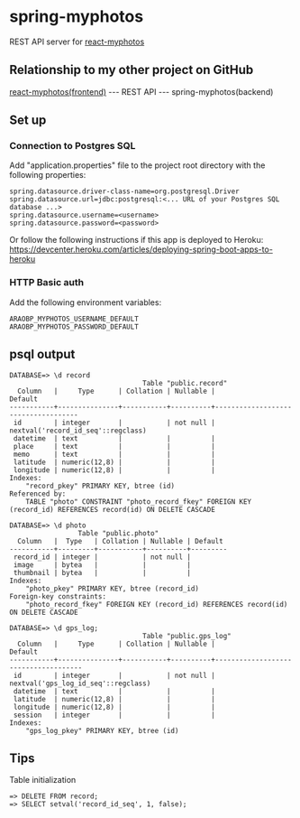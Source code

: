 # spring-myphotos
 
REST API server for [react-myphotos](https://github.com/araobp/react-myphotos)
 
## Relationship to my other project on GitHub

[react-myphotos(frontend)](https://github.com/araobp/react-myphotos) --- REST API --- spring-myphotos(backend)

## Set up

### Connection to Postgres SQL

Add "application.properties" file to the project root directory with the following properties:

```
spring.datasource.driver-class-name=org.postgresql.Driver
spring.datasource.url=jdbc:postgresql:<... URL of your Postgres SQL database ...>
spring.datasource.username=<username>
spring.datasource.password=<password>
```

Or follow the following instructions if this app is deployed to Heroku: https://devcenter.heroku.com/articles/deploying-spring-boot-apps-to-heroku

### HTTP Basic auth

Add the following environment variables:
```
ARAOBP_MYPHOTOS_USERNAME_DEFAULT
ARAOBP_MYPHOTOS_PASSWORD_DEFAULT
```

## psql output

```
DATABASE=> \d record
                                 Table "public.record"
  Column   |     Type      | Collation | Nullable |              Default               
-----------+---------------+-----------+----------+------------------------------------
 id        | integer       |           | not null | nextval('record_id_seq'::regclass)
 datetime  | text          |           |          | 
 place     | text          |           |          | 
 memo      | text          |           |          | 
 latitude  | numeric(12,8) |           |          | 
 longitude | numeric(12,8) |           |          | 
Indexes:
    "record_pkey" PRIMARY KEY, btree (id)
Referenced by:
    TABLE "photo" CONSTRAINT "photo_record_fkey" FOREIGN KEY (record_id) REFERENCES record(id) ON DELETE CASCADE

DATABASE=> \d photo
                 Table "public.photo"
  Column   |  Type   | Collation | Nullable | Default 
-----------+---------+-----------+----------+---------
 record_id | integer |           | not null | 
 image     | bytea   |           |          | 
 thumbnail | bytea   |           |          | 
Indexes:
    "photo_pkey" PRIMARY KEY, btree (record_id)
Foreign-key constraints:
    "photo_record_fkey" FOREIGN KEY (record_id) REFERENCES record(id) ON DELETE CASCADE

DATABASE=> \d gps_log;
                                 Table "public.gps_log"
  Column   |     Type      | Collation | Nullable |               Default               
-----------+---------------+-----------+----------+-------------------------------------
 id        | integer       |           | not null | nextval('gps_log_id_seq'::regclass)
 datetime  | text          |           |          | 
 latitude  | numeric(12,8) |           |          | 
 longitude | numeric(12,8) |           |          | 
 session   | integer       |           |          | 
Indexes:
    "gps_log_pkey" PRIMARY KEY, btree (id)
```

## Tips

Table initialization
```
=> DELETE FROM record;
=> SELECT setval('record_id_seq', 1, false);
```
